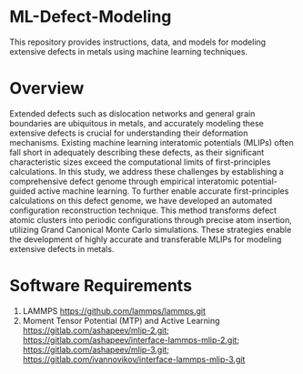 # ML-Defect-Modeling
This repository provides instructions, data, and models for modeling extensive defects in metals using machine learning techniques.
# Overview
Extended defects such as dislocation networks and general grain boundaries are ubiquitous in metals, and accurately modeling these extensive defects is crucial for understanding their deformation mechanisms. Existing machine learning interatomic potentials (MLIPs) often fall short in adequately describing these defects, as their significant characteristic sizes exceed the computational limits of first-principles calculations. In this study, we address these challenges by establishing a comprehensive defect genome through empirical interatomic potential-guided active machine learning. To further enable accurate first-principles calculations on this defect genome, we have developed an automated configuration reconstruction technique. This method transforms defect atomic clusters into periodic configurations through precise atom insertion, utilizing Grand Canonical Monte Carlo simulations. These strategies enable the development of highly accurate and transferable MLIPs for modeling extensive defects in metals.
# Software Requirements
1. LAMMPS https://github.com/lammps/lammps.git
2. Moment Tensor Potential (MTP) and Active Learning
   https://gitlab.com/ashapeev/mlip-2.git;
   https://gitlab.com/ashapeev/interface-lammps-mlip-2.git;
   https://gitlab.com/ashapeev/mlip-3.git;
   https://gitlab.com/ivannovikov/interface-lammps-mlip-3.git
   
